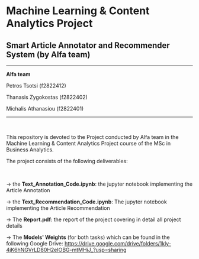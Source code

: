 # Machine Learning & Content Analytics Project

## Smart Article Annotator and Recommender System (by Alfa team)


-----
**Alfa team**

Petros Tsotsi (f2822412)

Thanasis Zygokostas (f2822402)

Michalis Athanasiou (f2822401)

-----

<br/>

This repository is devoted to the Project conducted by Alfa team in the Machine Learning & Content Analytics Project course of the MSc in Business Analytics.

The project consists of the following deliverables:

<br/>


&rarr; the **Text_Annotation_Code.ipynb**: the jupyter notebook implementing the Article Annotation 

&rarr; the **Text_Recommendation_Code.ipynb**: The jupyter notebook  implementing the Article Recommendation

&rarr; The **Report.pdf**: the report of the project covering in detail all project details

&rarr; The **Models' Weights** (for both tasks) which can be found in the following Google Drive: https://drive.google.com/drive/folders/1kly-4jK6hNGVrLD80H2eIOBG-mtMHiJ_?usp=sharing

<br/>
